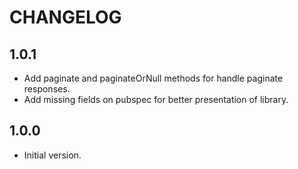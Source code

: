 # CHANGELOG

## 1.0.1

- Add paginate and paginateOrNull methods for handle paginate responses.
- Add missing fields on pubspec for better presentation of library.

## 1.0.0

- Initial version.
